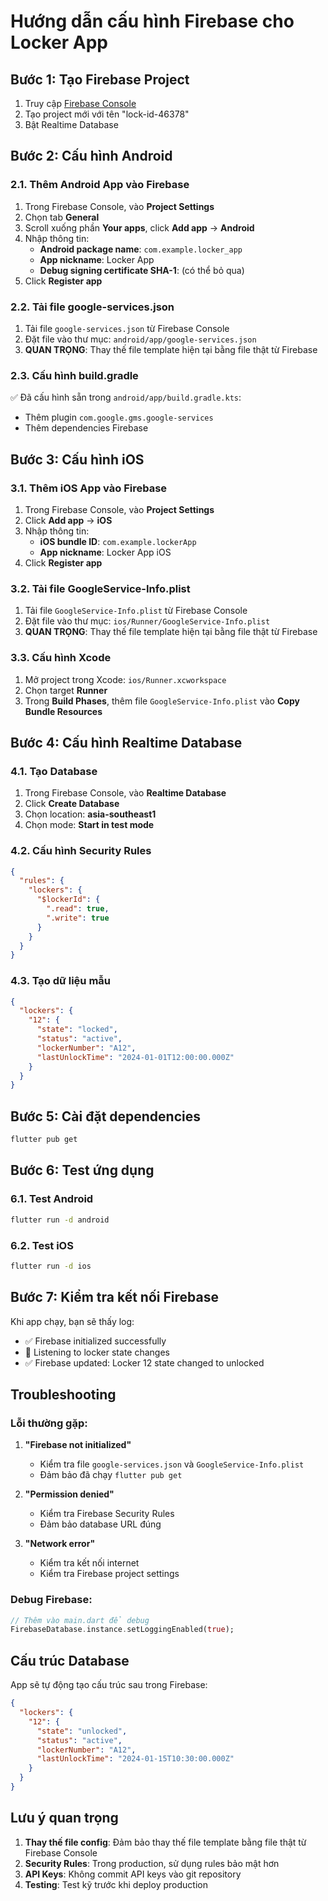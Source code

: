 # Hướng dẫn cấu hình Firebase cho Locker App

## Bước 1: Tạo Firebase Project

1. Truy cập [Firebase Console](https://console.firebase.google.com/)
2. Tạo project mới với tên "lock-id-46378"
3. Bật Realtime Database

## Bước 2: Cấu hình Android

### 2.1. Thêm Android App vào Firebase
1. Trong Firebase Console, vào **Project Settings**
2. Chọn tab **General**
3. Scroll xuống phần **Your apps**, click **Add app** → **Android**
4. Nhập thông tin:
   - **Android package name**: `com.example.locker_app`
   - **App nickname**: Locker App
   - **Debug signing certificate SHA-1**: (có thể bỏ qua)
5. Click **Register app**

### 2.2. Tải file google-services.json
1. Tải file `google-services.json` từ Firebase Console
2. Đặt file vào thư mục: `android/app/google-services.json`
3. **QUAN TRỌNG**: Thay thế file template hiện tại bằng file thật từ Firebase

### 2.3. Cấu hình build.gradle
✅ Đã cấu hình sẵn trong `android/app/build.gradle.kts`:
- Thêm plugin `com.google.gms.google-services`
- Thêm dependencies Firebase

## Bước 3: Cấu hình iOS

### 3.1. Thêm iOS App vào Firebase
1. Trong Firebase Console, vào **Project Settings**
2. Click **Add app** → **iOS**
3. Nhập thông tin:
   - **iOS bundle ID**: `com.example.lockerApp`
   - **App nickname**: Locker App iOS
4. Click **Register app**

### 3.2. Tải file GoogleService-Info.plist
1. Tải file `GoogleService-Info.plist` từ Firebase Console
2. Đặt file vào thư mục: `ios/Runner/GoogleService-Info.plist`
3. **QUAN TRỌNG**: Thay thế file template hiện tại bằng file thật từ Firebase

### 3.3. Cấu hình Xcode
1. Mở project trong Xcode: `ios/Runner.xcworkspace`
2. Chọn target **Runner**
3. Trong **Build Phases**, thêm file `GoogleService-Info.plist` vào **Copy Bundle Resources**

## Bước 4: Cấu hình Realtime Database

### 4.1. Tạo Database
1. Trong Firebase Console, vào **Realtime Database**
2. Click **Create Database**
3. Chọn location: **asia-southeast1**
4. Chọn mode: **Start in test mode**

### 4.2. Cấu hình Security Rules
```json
{
  "rules": {
    "lockers": {
      "$lockerId": {
        ".read": true,
        ".write": true
      }
    }
  }
}
```

### 4.3. Tạo dữ liệu mẫu
```json
{
  "lockers": {
    "12": {
      "state": "locked",
      "status": "active",
      "lockerNumber": "A12",
      "lastUnlockTime": "2024-01-01T12:00:00.000Z"
    }
  }
}
```

## Bước 5: Cài đặt dependencies

```bash
flutter pub get
```

## Bước 6: Test ứng dụng

### 6.1. Test Android
```bash
flutter run -d android
```

### 6.2. Test iOS
```bash
flutter run -d ios
```

## Bước 7: Kiểm tra kết nối Firebase

Khi app chạy, bạn sẽ thấy log:
- ✅ Firebase initialized successfully
- 📡 Listening to locker state changes
- ✅ Firebase updated: Locker 12 state changed to unlocked

## Troubleshooting

### Lỗi thường gặp:

1. **"Firebase not initialized"**
   - Kiểm tra file `google-services.json` và `GoogleService-Info.plist`
   - Đảm bảo đã chạy `flutter pub get`

2. **"Permission denied"**
   - Kiểm tra Firebase Security Rules
   - Đảm bảo database URL đúng

3. **"Network error"**
   - Kiểm tra kết nối internet
   - Kiểm tra Firebase project settings

### Debug Firebase:
```dart
// Thêm vào main.dart để debug
FirebaseDatabase.instance.setLoggingEnabled(true);
```

## Cấu trúc Database

App sẽ tự động tạo cấu trúc sau trong Firebase:

```json
{
  "lockers": {
    "12": {
      "state": "unlocked",
      "status": "active", 
      "lockerNumber": "A12",
      "lastUnlockTime": "2024-01-15T10:30:00.000Z"
    }
  }
}
```

## Lưu ý quan trọng

1. **Thay thế file config**: Đảm bảo thay thế file template bằng file thật từ Firebase Console
2. **Security Rules**: Trong production, sử dụng rules bảo mật hơn
3. **API Keys**: Không commit API keys vào git repository
4. **Testing**: Test kỹ trước khi deploy production
